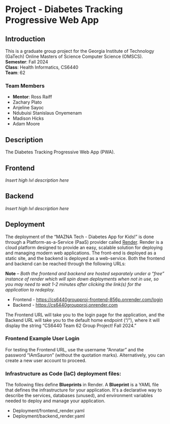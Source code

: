 # Project - Diabetes Tracking Progressive Web App

## Introduction
This is a graduate group project for the Georgia Institute of Technology (GaTech) Online Masters of Science Computer Science (OMSCS).  
**Semester**: Fall 2024  
**Class**: Health Informatics, CS6440  
**Team**: 62  


### Team Members
- **Mentor**: Ross Raiff
- Zachary Plato
- Anjeline Sayoc
- Ndubuisi Stanislaus Onyemenam
- Madison Hicks
- Adam Moore

## Description 
The Diabetes Tracking Progressive Web App (PWA).

## Frontend 
_Insert high lvl description here_

## Backend
_Insert high lvl description here_

## Deployment
The deployment of the “MAZNA Tech - Diabetes App for Kids!” is done through a Platform-as-a-Service (PaaS) provider called [Render](https://render.com/about).  Render is a cloud platform designed to provide an easy, scalable solution for deploying and managing modern web applications. The front-end is deployed as a static site, and the backend is deployed as a web-service. Both the frontend and backend can be reached through the following URLs: 

**Note** – _Both the frontend and backend are hosted separately under a “free” instance of render which will spin down deployments when not in use, so you may need to wait 1-2 minutes after clicking the link(s) for the application to redeploy._  

- Frontend -  https://cs6440groupproj-frontend-856p.onrender.com/login
- Backend - https://cs6440groupproj.onrender.com

The Frontend URL will take you to the login page for the application, and the Backend URL will take you to the default home endpoint (“/”), where it will display the string “CS6440 Team 62 Group Project! Fall 2024.” 

### Frontend Example User Login 
For testing the Frontend URL, use the username “Annatar” and the password “IAmSauron” (without the quotation marks). Alternatively, you can create a new user account to proceed.

### Infrastructure as Code (IaC) deployment files:
The following files define **Blueprints** in Render. A **Blueprint** is a YAML file that defines the infrastructure for your application. It's a declarative way to describe the services, databases (unused), and environment variables needed to deploy and manage your application.
- Deployment/frontend_render.yaml 
- Deployment/backend_render.yaml 




